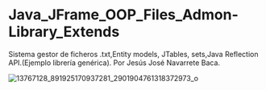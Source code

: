 # Java_JFrame_OOP_Files_Admon-Library_Extends
Sistema gestor de ficheros .txt,Entity models, JTables, sets,Java Reflection API.(Ejemplo librería genérica). Por Jesús José Navarrete Baca.

![13767128_891925170937281_2901904761318372973_o](https://user-images.githubusercontent.com/21239660/37513409-47d9e812-28c2-11e8-89ba-51e063b2bcd6.jpg)
